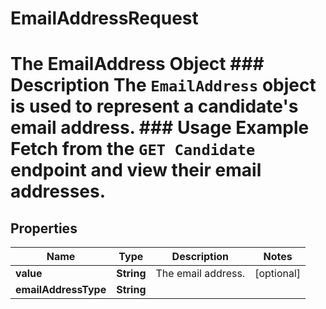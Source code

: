 

# EmailAddressRequest

# The EmailAddress Object ### Description The `EmailAddress` object is used to represent a candidate's email address.  ### Usage Example Fetch from the `GET Candidate` endpoint and view their email addresses.

## Properties

Name | Type | Description | Notes
------------ | ------------- | ------------- | -------------
**value** | **String** | The email address. |  [optional]
**emailAddressType** | **String** |  | 



